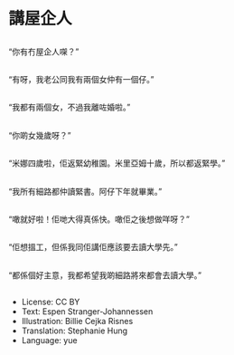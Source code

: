 # 講屋企人

##
“你有冇屋企人㗎？”

##
“有呀，我老公同我有兩個女仲有一個仔。”

##
“我都有兩個女，不過我離咗婚啦。”

##
“你啲女幾歲呀？”

##
“米娜四歲啦，佢返緊幼稚園。米里亞姆十歲，所以都返緊學。”

##
“我所有細路都仲讀緊書。阿仔下年就畢業。”

##
“噉就好啦！佢哋大得真係快。噉佢之後想做咩呀？”

##
“佢想搵工，但係我同佢講佢應該要去讀大學先。”

##
“都係個好主意，我都希望我啲細路將來都會去讀大學。”

##
* License: CC BY
* Text: Espen Stranger-Johannessen
* Illustration: Billie Cejka Risnes
* Translation: Stephanie Hung
* Language: yue
